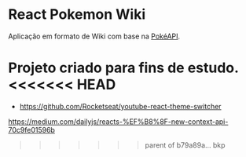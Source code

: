 # React Pokemon Wiki

Aplicação em formato de Wiki com base na [PokéAPI](https://pokeapi.co/). 

Projeto criado para fins de estudo.
<<<<<<< HEAD
=======


- https://github.com/Rocketseat/youtube-react-theme-switcher

https://medium.com/dailyjs/reacts-%EF%B8%8F-new-context-api-70c9fe01596b
>>>>>>> parent of b79a89a... bkp
